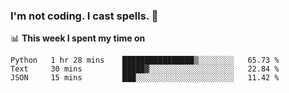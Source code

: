 ### I'm not coding. I cast spells. 🎩

📊 **This week I spent my time on**
<!--START_SECTION:waka-->
```text
Python   1 hr 28 mins    ████████████████▒░░░░░░░░   65.73 % 
Text     30 mins         █████▓░░░░░░░░░░░░░░░░░░░   22.84 % 
JSON     15 mins         ███░░░░░░░░░░░░░░░░░░░░░░   11.42 % 
```
<!--END_SECTION:waka-->

